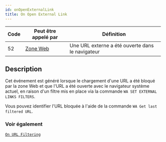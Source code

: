 ```yaml
---
id: onOpenExternalLink
title: On Open External Link
---
```


| Code | Peut être appelé par                        | Définition                                       |
| ---- | ------------------------------------------- | ------------------------------------------------ |
| 52   | [Zone Web](FormObjects/webArea_overview.md) | Une URL externe a été ouverte dans le navigateur |

## Description

Cet événement est généré lorsque le chargement d'une URL a été bloqué par la zone Web et que l'URL a été ouverte avec le navigateur système actuel, en raison d'un filtre mis en place via la commande `WA SET EXTERNAL LINKS FILTERS`.

Vous pouvez identifier l'URL bloquée à l'aide de la commande `WA Get last filtered URL`.

### Voir également

[`On URL Filtering`](onUrlFiltering.md)

